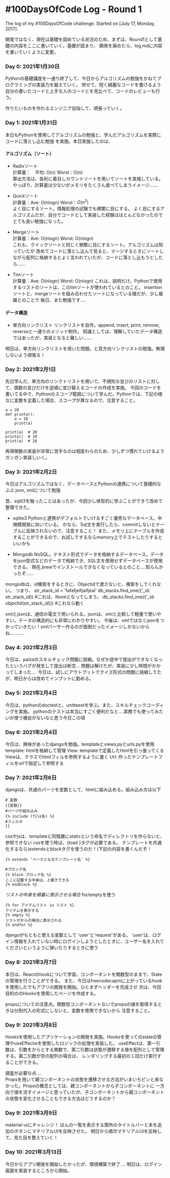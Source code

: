 # #100DaysOfCode Log - Round 1

The log of my #100DaysOfCode challenge. Started on [July 17, Monday, 2017].

開発ではなく、現在は基礎を固めている状況のため、まずは、Round1として基礎の内容をここに書いていく。基礎が固まり、
開発を廃めたら、log.mdに内容を書いていくように変更。

### Day 0: 2021年1月30日
Pythonの基礎講座を一通り終了して、今日からアルゴリズムの勉強をかねてプログラミングの実装力を鍛えていく。
併せて、短く綺麗なコードを書けるよう自分の書いたコードと上手な人のコードとを見比べて、コードのレビューも行う。

作りたいものを作れるエンジニア目指して、頑張っていく。

### Day 1: 2021年1月31日
本日もPythonを使用してアルゴリズムの勉強と、学んだアルゴリズムを実際にコードに落とし込む勉強
を実施。本日実施したのは、

#### アルゴリズム（ソート）
- Radixソート  
計算量：　平均: O(n) Worst：O(n)  
算出方法は、各桁に着目しカウントソートを用いてソートを実施している。
やっぱり、計算量は少ないがメモリをたくさん食べてしまうイメージ.......

- Quickソート  
計算量：Ave: O(nlogn) Worst：$O(n^2)$  
よく目にするソート。情報処理の試験でも頻繁に目にする。
よく目にするアルゴリズムだが、自分でコードとして実装した経験はほとんどなかったので
とても良い勉強になった。

- Mergeソート  
計算量：Ave: O(nlogn) Worst: O(nlogn)  
これも、クイックソートと同じく頻繁に目にするソート。アルゴリズムは知っていたが
改めてコードに落とし込んで見ると、マージするときにソートしながら配列に格納するとよく言われていたが、コードに落とし込もうとしたら......

- Timソート  
計算量：Ave: O(nlogn) Worst: O(nlogn)
これは、説明だけ。Pythonで使用するリストのソートは、このtimソートが使われているとのこと。
insertionソートと、mergeソートを組み合わせたソートになっている様だが、少し複雑とのことで
後日、また勉強です....

#### データ構造
- 単方向リンクリスト
リンクリストを自作。append, insert, print, remove, reverseと一通りのメソッド制作。
知識としては、理解していたデータ構造ではあったが、実装となると難しい.......


明日は、単方向リンクリストを用いた問題。と双方向リンクリストの勉強。無理しないよう頑張る！

### Day 2: 2021年2月1日
先日学んだ、単方向のリンクトリストを用いて、不規則な並びのリストに対して、偶数の並びだけを逆順に並び替えるコードの作成を実施。
今回のコードを書いてる中で、Pythonのスコープ範囲について学んだ。Pythonでは、下記の様なに変数を定義した場合、スコープが異なるので、注意すること。
```
a = 20
def printa():
    a = 10
    print(a)

print(a)  # 20
printa()  # 10
print(a)  # 20
```

再帰関数の実装が非常に苦手なのは相変わらのため、少しずつ慣れていけるようガンガン実装しいく。

### Day 3: 2021年2月2日

今日はアルゴリズムではなく、データベースとPythonの連携について基礎的なぶぶ
json, xmlについて勉強

昔、sqlit3を触ったことはあったが、今回少し体型的に学ぶことができて改めて整理できた。

- sqlite3
Pythonと連携がデフォルトでいけるすごく優秀なデータベース。中規模開発に向いている。
かなら、Sql文を実行したら、commitしないとテーブルに反映されないので、注意すること！
また、メモリ上にテーブルを作成することができるので、お試しでするならmemory上でテストしたりするといいかも

- Mongodb
NoSQL。テキスト形式でデータを格納するデータベース。データをjson型式などのデータで格納でき、SQL文を使用せずデータベースが使用できる。
現在,brewでインストールできなくなっているとのこと....知らんかったぞ......

mongodbは、id検索をするときに、Objectidで渡さないと、検索をしてくれない。
つまり、
str_stack_id = 'fafafjeifjaifjeai'
db_stacks.find_one({'_id: str_stack_id}) #これは、Noneとなってしまう。
db_stacks.find_one({'_id: objectId(str_stack_id)}) #これなら動く

xmlとjsonは、通信の電文で用いられる。jsonは、xmlと比較して軽量で使いやすい。データの構造的にも非常にわかりやすい。
今後は、xmlではなくjsonをつかっていきたい！xmlパーサー作るのが面倒だったイメージしかないからね...........


### Day 4: 2021年2月3日
今日は、paizaのスキルチェック問題に挑戦。なぜか途中で提出ができなくなったというバグが発生して提出は断念...
問題は解けたが、実装に少し時間がかかってしまった....
今日は、試しにアウトプットでクイズ形式の問題に挑戦してたが、明日からは改めてインプットに勤める。

### Day 5: 2021年2月4日
今日は、pythonのdoctestと、unitteestを学ぶ。また、スキルチェックコーディングを実施。
pythonのテストは本当にすごく便利だなと....実務でも使ってみたいが使う機会がないなと思う今日この頃

### Day 6: 2021年2月4日
今日は、興味があったdjangoを勉強。templateとviews,pyとurls.pyを使用
template: htmlを格納して管理
View: templateで定義したhtmlを引っ張ってくる
    Viewは、クラスでhtmlフィルを参照するように書く
Url: 作ったテンプレートフィルをurlで指定して参照する

### Day 7: 2021年2月6日
djangoは、共通のパーツを変数として、htmlに組み込める。組み込み方は以下
```
# 変数
{{変数}}
#パーツの組み込み
{% include (file名) %}
#フィルタ
{}
```
cssやjsは、templateと同階層にstaticという命名でディレクトリを作らないと、参照できない
cssを使う時は、{load }タグが必要である。
テンプレートを共通化するなら(extendsとblockタグを使うのだ！)下記の内容を書くんだぞ！
```
{% extends 'ベースとなるテンプレート名' %}

#ブロック名
{% block ブロック名 %}
ここに記載する中身は、上書きできる
{% endblock %}

```

*リストの中身を順番に表示させる場合*
for/emptyを使う
```
{% for アイテムリスト in リスト %}
アイテムを表示する
{% empty %}
リストがからの場合に表示される
{% endfor %}
```

djangoがもともと使える変数として
'user'と'request'がある。
'user'は、ログイン情報を入れていない時にログインしようとしたときに、ユーザー名を入れてくださいというように弾いたりするときに使う

### Day 8: 2021年3月7日
本日は、Reactのhookについて学習。コンポーネントを関数型のままで、Stateの管理を行うことができる。
また、今日はfreecodecapmに上がっているhookを使用したでもアプリの開発を開始。ひとまずヘッダーを完成させ
次は、今回目的ののHooksを使用したページを作成する。

propsについての注意点。関数型コンポーネントないでpropsの値を取得するときは分割代入の形式にしないと、変数を使用できないから
注意すること。

### Day 9: 2021年3月8日
Hooksを使用したアプリケーションの開発を実施。Hooksを使ってのstateの管理やuseEffectwを使用したロジックの処理を実装した。
useEffectは、第一引数は、引数をからとする関数で、第二引数は状態が遷移する値を配列として管理する。第二引数が空の配列の場合は、
レンダリングする最初の１回だけ実行することができる。

調査が必要な点....  
Propsを用いて親コンポーネントの状態を遷移させる方法がいまいちピンと来なかった。Propsの概念としては、親コンポーネントから子コンポーネントに
一方向で値を流すイメージと思っていたが、子コンポーネントから親コンポーネントの状態を変化させることもできる方法はどうするのか？

### Day 9: 2021年3月9日
material-uiにチャレンジ！
ほんの一覧を表示する箇所のタイトルバーと本を追加のボタンにマテリアルUIを反映させた。
明日から順次マテリアルUIを反映して、見た目を整えていく！

### Day 10: 2021年3月13日
今日からアプリ開発を開始したかったが、環境構築で終了....
明日は、ログイン画面を実装するところから開始。

<!-- ## Log -->

<!-- ### R1D1 
Started a Weather App. Worked on the draft layout of the app, struggled with OpenWeather API http://www.example.com

### R1D2 -->
